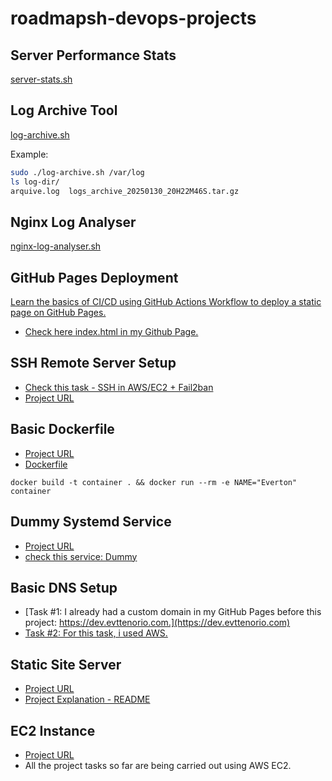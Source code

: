 # roadmapsh-devops-projects

## Server Performance Stats 
[server-stats.sh](https://roadmap.sh/projects/server-stats)

## Log Archive Tool 
[log-archive.sh](https://roadmap.sh/projects/log-archive-tool)

Example:
```bash
sudo ./log-archive.sh /var/log
ls log-dir/
arquive.log  logs_archive_20250130_20H22M46S.tar.gz
```

## Nginx Log Analyser
[nginx-log-analyser.sh](https://roadmap.sh/projects/nginx-log-analyser)

## GitHub Pages Deployment 
[Learn the basics of CI/CD using GitHub Actions Workflow to deploy a static page on GitHub Pages.](https://roadmap.sh/projects/github-actions-deployment-workflow)

- [Check here index.html in my Github Page.](https://everton-tenorio.github.io/roadmapsh-ga-project)

## SSH Remote Server Setup 
- [Check this task - SSH in AWS/EC2 + Fail2ban](./ssh-ec2/README.md)
- [Project URL](https://roadmap.sh/projects/ssh-remote-server-setup)


## Basic Dockerfile 
- [Project URL](https://roadmap.sh/projects/basic-dockerfile)
- [Dockerfile](./Dockerfile)

`docker build -t container . && docker run --rm -e NAME="Everton" container`

## Dummy Systemd Service  
- [Project URL](https://roadmap.sh/projects/dummy-systemd-service)
- [check this service: Dummy](./dummy-systemd-service/README.md)

## Basic DNS Setup 
- [Task #1: I already had a custom domain in my GitHub Pages before this project: https://dev.evttenorio.com.](https://dev.evttenorio.com)
- [Task #2: For this task, i used AWS.](https://roadmap.sh/projects/basic-dns)

## Static Site Server 
- [Project URL](https://roadmap.sh/projects/static-site-server)
- [Project Explanation - README](./static_site/README.md)


## EC2 Instance 
- [Project URL](https://roadmap.sh/projects/ec2-instance)
- All the project tasks so far are being carried out using AWS EC2.
